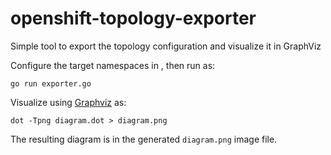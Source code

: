 # openshift-topology-exporter
Simple tool to export the topology configuration and visualize it in GraphViz

Configure the target namespaces in [](./config.yaml), then run as:

```shell
go run exporter.go
```

Visualize using [Graphviz](https://graphviz.org/) as:
```shell
dot -Tpng diagram.dot > diagram.png
```

The resulting diagram is in the generated `diagram.png` image file.
